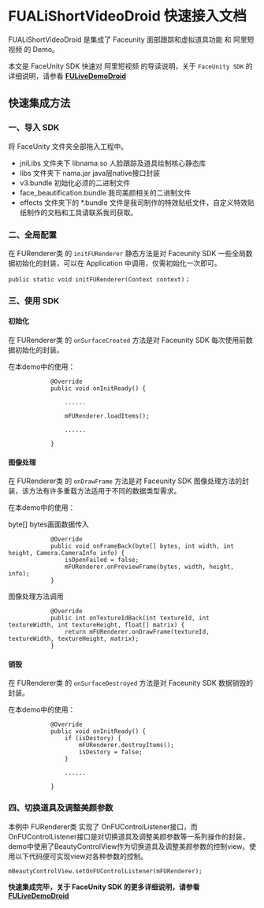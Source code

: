 # FUALiShortVideoDroid 快速接入文档

FUALiShortVideoDroid 是集成了 Faceunity 面部跟踪和虚拟道具功能 和 阿里短视频 的 Demo。

本文是 FaceUnity SDK 快速对 阿里短视频 的导读说明，关于 `FaceUnity SDK` 的详细说明，请参看 **[FULiveDemoDroid](https://github.com/Faceunity/FULiveDemoDroid/tree/dev)**



## 快速集成方法

### 一、导入 SDK

将 FaceUnity 文件夹全部拖入工程中。

- jniLibs 文件夹下 libnama.so 人脸跟踪及道具绘制核心静态库
- libs 文件夹下 nama.jar java层native接口封装
- v3.bundle 初始化必须的二进制文件
- face_beautification.bundle 我司美颜相关的二进制文件
- effects 文件夹下的 *.bundle 文件是我司制作的特效贴纸文件，自定义特效贴纸制作的文档和工具请联系我司获取。

### 二、全局配置

在 FURenderer类 的  `initFURenderer` 静态方法是对 Faceunity SDK 一些全局数据初始化的封装，可以在 Application 中调用，仅需初始化一次即可。

```
public static void initFURenderer(Context context)；
```

### 三、使用 SDK

#### 初始化

在 FURenderer类 的  `onSurfaceCreated` 方法是对 Faceunity SDK 每次使用前数据初始化的封装。

在本demo中的使用：

```
            @Override
            public void onInitReady() {

                ......

                mFURenderer.loadItems();

                ......

            }
```

#### 图像处理

在 FURenderer类 的  `onDrawFrame` 方法是对 Faceunity SDK 图像处理方法的封装，该方法有许多重载方法适用于不同的数据类型需求。

在本demo中的使用：

byte[] bytes画面数据传入
```
            @Override
            public void onFrameBack(byte[] bytes, int width, int height, Camera.CameraInfo info) {
                isOpenFailed = false;
                mFURenderer.onPreviewFrame(bytes, width, height, info);
            }
```

图像处理方法调用
```
            @Override
            public int onTextureIdBack(int textureId, int textureWidth, int textureHeight, float[] matrix) {
                return mFURenderer.onDrawFrame(textureId, textureWidth, textureHeight, matrix);
            }
```

#### 销毁

在 FURenderer类 的  `onSurfaceDestroyed` 方法是对 Faceunity SDK 数据销毁的封装。

在本demo中的使用：

```
            @Override
            public void onInitReady() {
                if (isDestory) {
                    mFURenderer.destroyItems();
                    isDestory = false;
                }

                ......

            }
```

### 四、切换道具及调整美颜参数

本例中 FURenderer类 实现了 OnFUControlListener接口，而OnFUControlListener接口是对切换道具及调整美颜参数等一系列操作的封装，demo中使用了BeautyControlView作为切换道具及调整美颜参数的控制view。使用以下代码便可实现view对各种参数的控制。

```
mBeautyControlView.setOnFUControlListener(mFURenderer);
```

**快速集成完毕，关于 FaceUnity SDK 的更多详细说明，请参看 [FULiveDemoDroid](https://github.com/Faceunity/FULiveDemoDroid/tree/dev)**